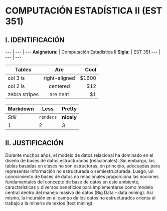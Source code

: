 #  COMPUTACIÓN ESTADÍSTICA II (EST 351)

## I. IDENTIFICACIÓN

--- | --- | ---
**Asignatura:** | Computación Estadística II
**Sigla:** | EST 351 
--- | --- | ---


| Tables        | Are           | Cool  |
| ------------- |:-------------:| -----:|
| col 3 is      | right-aligned | $1600 |
| col 2 is      | centered      |   $12 |
| zebra stripes | are neat      |    $1 |


Markdown | Less | Pretty
--- | --- | ---
*Still* | `renders` | **nicely**
1 | 2 | 3



## II. JUSTIFICACIÓN
Durante muchos años, el modelo de datos relacional ha dominado en el diseño de bases de datos estructuradas (relacionales). Sin embargo, las tablas basadas en clases no son estructuras, en principio, adecuadas para representar información no estructurada o semiestructurada. Luego, un conocimiento de bases de datos no relacionales proporciona las nociones fundamentales del concepto de base de datos en este ambiente, características y diversos beneficios para implementarse como modelo central dentro del manejo masivo de datos (Big Data – data mining). Así mismo, la incursión en el campo de los datos no estructurados orienta el trabajo a la minería de textos (text mining). 

